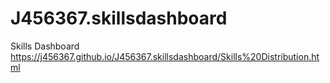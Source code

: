 # J456367.skillsdashboard
Skills Dashboard
https://j456367.github.io/J456367.skillsdashboard/Skills%20Distribution.html
